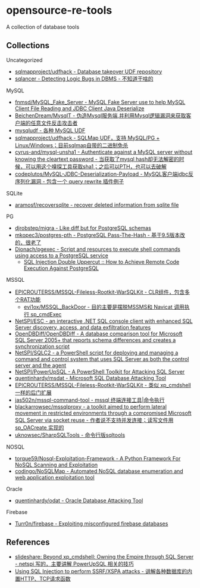 # opensource-re-tools

A collection of database tools

## Collections

Uncategorized

* [sqlmapproject/udfhack - Database takeover UDF repository](https://github.com/sqlmapproject/udfhack)
* [sqlancer - Detecting Logic Bugs in DBMS - 不知道干啥的](https://github.com/sqlancer/sqlancer)

MySQL

* [fnmsd/MySQL_Fake_Server - MySQL Fake Server use to help MySQL Client File Reading and JDBC Client Java Deserialize](https://github.com/fnmsd/MySQL_Fake_Server)
* [BeichenDream/MysqlT - 伪造Mysql服务端,并利用Mysql逻辑漏洞来获取客户端的任意文件反击攻击者](https://github.com/BeichenDream/MysqlT)
* [mysqludf - 各种 MySQL UDF](https://github.com/mysqludf)
* [sqlmapproject/udfhack - SQLMap UDF，支持 MySQL/PG + Linux/Windows；目前sqlmap自带的二进制免杀](https://github.com/sqlmapproject/udfhack)
* [cyrus-and/mysql-unsha1 - Authenticate against a MySQL server without knowing the cleartext password - 当获取了mysql hash却无法解密的时候，可以用这个嗅探工具获取sha1；之后可以PTH，也可以去破解](https://github.com/cyrus-and/mysql-unsha1)
* [codeplutos/MySQL-JDBC-Deserialization-Payload - MySQL客户端jdbc反序列化漏洞 - 包含一个 query rewrite 插件例子](https://github.com/codeplutos/MySQL-JDBC-Deserialization-Payload)

SQLite

* [aramosf/recoversqlite - recover deleted information from sqlite file](https://github.com/aramosf/recoversqlite)

PG

* [djrobstep/migra - Like diff but for PostgreSQL schemas](https://github.com/djrobstep/migra)
* [mkopec3/postgres-pth - PostgreSQL Pass-The-Hash - 基于9.5版本改的，很老了](https://github.com/mkopec3/postgres-pth)
* [Dionach/pgexec - Script and resources to execute shell commands using access to a PostgreSQL service](https://github.com/Dionach/pgexec)
  * [SQL Injection Double Uppercut :: How to Achieve Remote Code Execution Against PostgreSQL](https://srcincite.io/blog/2020/06/26/sql-injection-double-uppercut-how-to-achieve-remote-code-execution-against-postgresql.html)

MSSQL

* [EPICROUTERSS/MSSQL-Fileless-Rootkit-WarSQLKit - CLR组件，包含多个RAT功能](https://github.com/EPICROUTERSS/MSSQL-Fileless-Rootkit-WarSQLKit)
  * [evi1ox/MSSQL_BackDoor - 目的主要是摆脱MSSMS和 Navicat 调用执行 sp_cmdExec](https://github.com/evi1ox/MSSQL_BackDoor)
* [NetSPI/ESC - an interactive .NET SQL console client with enhanced SQL Server discovery, access, and data exfiltration features](https://github.com/NetSPI/ESC)
* [OpenDBDiff/OpenDBDiff - A database comparison tool for Microsoft SQL Server 2005+ that reports schema differences and creates a synchronization script](https://github.com/OpenDBDiff/OpenDBDiff)
* [NetSPI/SQLC2 - a PowerShell script for deploying and managing a command and control system that uses SQL Server as both the control server and the agent](https://github.com/NetSPI/SQLC2)
* [NetSPI/PowerUpSQL - A PowerShell Toolkit for Attacking SQL Server](https://github.com/NetSPI/PowerUpSQL)
* [quentinhardy/msdat - Microsoft SQL Database Attacking Tool](https://github.com/quentinhardy/msdat)
* [EPICROUTERSS/MSSQL-Fileless-Rootkit-WarSQLKit - 类似 xp_cmdshell 一样的后门扩展](https://github.com/EPICROUTERSS/MSSQL-Fileless-Rootkit-WarSQLKit)
* [jas502n/mssql-command-tool - mssql 终端连接工具|命令执行](https://github.com/jas502n/mssql-command-tool)
* [blackarrowsec/mssqlproxy - a toolkit aimed to perform lateral movement in restricted environments through a compromised Microsoft SQL Server via socket reuse - 作者说不支持并发连接；读写文件用 sp_OACreate 实现的](https://github.com/blackarrowsec/mssqlproxy)
* [uknowsec/SharpSQLTools - 命令行版sqltools](https://github.com/uknowsec/SharpSQLTools)

NOSQL

* [torque59/Nosql-Exploitation-Framework - A Python Framework For NoSQL Scanning and Exploitation](https://github.com/torque59/Nosql-Exploitation-Framework)
* [codingo/NoSQLMap - Automated NoSQL database enumeration and web application exploitation tool](https://github.com/codingo/NoSQLMap)

Oracle

* [quentinhardy/odat - Oracle Database Attacking Tool](https://github.com/quentinhardy/odat)

Firebase

* [Turr0n/firebase - Exploiting misconfigured firebase databases](https://github.com/Turr0n/firebase)

## References

* [slideshare: Beyond xp_cmdshell: Owning the Empire through SQL Server - netspi 写的，主要讲解 PowerUpSQL 相关的技巧](https://www.slideshare.net/nullbind/beyond-xpcmdshell-owning-the-empire-through-sql-server)
* [Using SQL Injection to perform SSRF/XSPA attacks - 讲解各种数据库的内置HTTP、TCP请求函数](https://ibreak.software/2020/06/using-sql-injection-to-perform-ssrf-xspa-attacks/)




